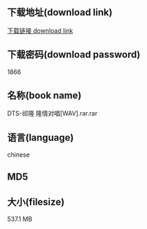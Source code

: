 ## 下载地址(download link)
[下载链接 download link](https://voluble-croquembouche-d321dc.netlify.app/?s=DTS-%E7%A5%81%E9%9A%86+%E9%9A%86%E6%83%85%E5%AF%B9%E5%94%B1%5BWAV%5D.rar)

## 下载密码(download password)
1866

## 名称(book name)
DTS-祁隆 隆情对唱[WAV].rar.rar

## 语言(language)
chinese

## MD5


## 大小(filesize)
537.1 MB
